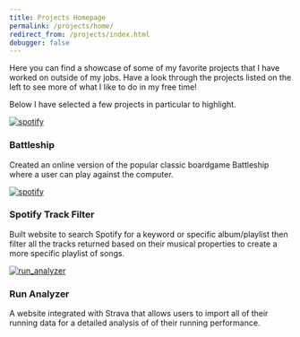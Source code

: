 ```yaml
---
title: Projects Homepage
permalink: /projects/home/
redirect_from: /projects/index.html
debugger: false
---
```


Here you can find a showcase of some of my favorite projects that I have worked on outside of my jobs. Have a look through the projects listed on the left to see more of what I like to do in my free time!

Below I have selected a few projects in particular to highlight.

<div class="col-lg-6">
  <div class="thumbnail">
    <div class="image">
      <a href="{{site.baseurl}}/projects/battleship"><img src="{{site.baseurl}}/assets/img/projects/battleship/Battleship (9).png" class="img-responsive" alt="spotify"></a>
    </div>
    <div class="caption">
      <h3>Battleship</h3>
      <p>Created an online version of the popular classic boardgame Battleship where a user can play against the computer.</p>
    </div>
  </div>
</div>

<div class="col-lg-6">
  <div class="thumbnail">
    <div class="image">
      <a href="{{site.baseurl}}/projects/spotify_filter"><img src="{{site.baseurl}}/assets/img/projects/spotify_filter/SpotifyFilter (1).png" class="img-responsive" alt="spotify"></a>
    </div>
    <div class="caption">
      <h3>Spotify Track Filter</h3>
      <p>Built website to search Spotify for a keyword or specific album/playlist then filter all the tracks returned based on their musical properties to create a more specific playlist of songs.</p>
    </div>
  </div>
</div>

<div class="col-lg-6">
  <div class="thumbnail">
    <div class="image">
      <a href="{{site.baseurl}}/projects/run_analyzer"><img src="{{site.baseurl}}/assets/img/projects/run_analyzer/RunAnalyzer (4).png" class="img-responsive" alt="run_analyzer"></a>
    </div>
    <div class="caption">
      <h3>Run Analyzer</h3>
      <p>A website integrated with Strava that allows users to import all of their running data for a detailed analysis of of their running performance.</p>
    </div>
  </div>
</div>
